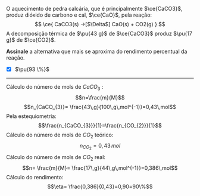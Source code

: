 O aquecimento de pedra calcária, que é principalmente $\ce{CaCO3}$, produz dióxido de carbono e cal, $\ce{CaO}$, pela reação:
$$
    \ce{ CaCO3(s) ->[$\Delta$] CaO(s) + CO2(g) }
$$
A decomposição térmica de $\pu{43 g}$ de $\ce{CaCO3}$ produz $\pu{17 g}$ de $\ce{CO2}$.

**Assinale** a alternativa que mais se aproxima do rendimento percentual da reação.

- [x] $\pu{93 \%}$

---

Cálculo do número de mols de $CaCO_{3}$ :
$$n=\frac{m}{M}$$
$$n_{CaCO_{3}}= \frac{43\,g}{100\,g\,mol^{-1}}=0,43\,mol$$
Pela estequiometria:
$$\frac{n_{CaCO_{3}}}{1}=\frac{n_{CO_{2}}}{1}$$
Cálculo do número de mols de $CO_{2}$ teórico:
$$n_{CO_{2}}=0,43\,mol$$
Cálculo do número de mols de $CO_{2}$ real:
$$n= \frac{m}{M}= \frac{17\,g}{44\,g\,mol^{-1}}=0,386\,mol$$
Cálculo do rendimento:
$$\eta= \frac{0,386}{0,43}=0,90=90\%$$


